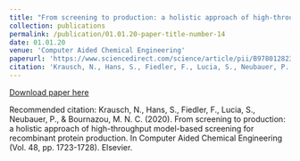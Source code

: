 ```yaml
---
title: "From screening to production: a holistic approach of high-throughput model-based screening for recombinant protein production"
collection: publications
permalink: /publication/01.01.20-paper-title-number-14
date: 01.01.20
venue: 'Computer Aided Chemical Engineering'
paperurl: 'https://www.sciencedirect.com/science/article/pii/B9780128233771502883'
citation: 'Krausch, N., Hans, S., Fiedler, F., Lucia, S., Neubauer, P., &amp; Bournazou, M. N. C. (2020). From screening to production: a holistic approach of high-throughput model-based screening for recombinant protein production. In Computer Aided Chemical Engineering (Vol. 48, pp. 1723-1728). Elsevier.'
---
```

[Download paper here](https://www.sciencedirect.com/science/article/pii/B9780128233771502883)

Recommended citation: Krausch, N., Hans, S., Fiedler, F., Lucia, S., Neubauer, P., & Bournazou, M. N. C. (2020). From screening to production: a holistic approach of high-throughput model-based screening for recombinant protein production. In Computer Aided Chemical Engineering (Vol. 48, pp. 1723-1728). Elsevier.